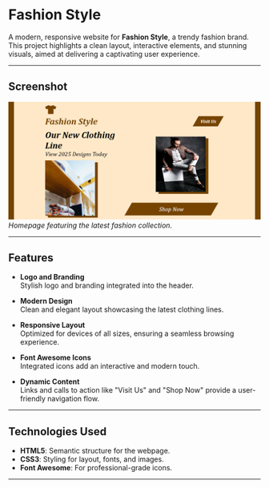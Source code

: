 # Fashion Style

A modern, responsive website for **Fashion Style**, a trendy fashion brand. This project highlights a clean layout, interactive elements, and stunning visuals, aimed at delivering a captivating user experience.

---

## Screenshot

![Fashion Style Website Screenshot](./imgs/Fashion-Web.png)  
*Homepage featuring the latest fashion collection.*

---

## Features

- **Logo and Branding**  
  Stylish logo and branding integrated into the header.

- **Modern Design**  
  Clean and elegant layout showcasing the latest clothing lines.

- **Responsive Layout**  
  Optimized for devices of all sizes, ensuring a seamless browsing experience.

- **Font Awesome Icons**  
  Integrated icons add an interactive and modern touch.

- **Dynamic Content**  
  Links and calls to action like "Visit Us" and "Shop Now" provide a user-friendly navigation flow.

---

## Technologies Used

- **HTML5**: Semantic structure for the webpage.
- **CSS3**: Styling for layout, fonts, and images.
- **Font Awesome**: For professional-grade icons.

---